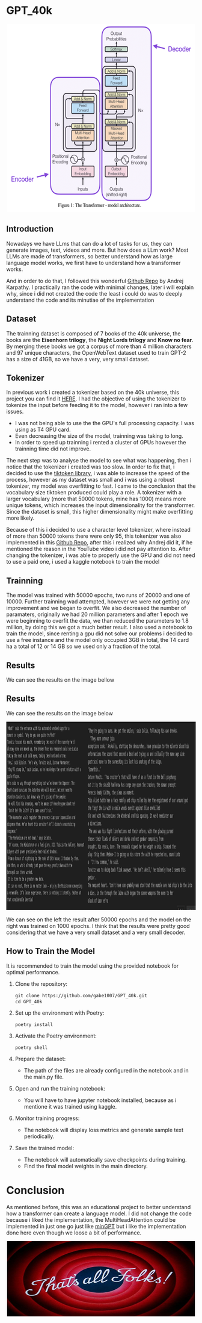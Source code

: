 # GPT_40k

<p align="center">
  <img src="transformer.png" alt="GPT-40k Logo" width="500" height="500">
</p>

## Introduction

Nowadays we have LLms that can do a lot of tasks for us, they can generate images, text, videos and more. But how does a LLm work? Most LLMs are made of transformers, so better understand how as large language model works, we first have to understand how a transformer works. 

And in order to do that, I followed this wonderful [Github Repo](https://github.com/karpathy/ng-video-lecture) by Andrej Karpathy. I practically ran the code with minimal changes, later i will explain why, since i did not created the code the least i could do was to deeply understand the code and its minutiae of the implementation 

## Dataset

The trainning dataset is composed of 7 books of the 40k universe, the books are the **Eisenhorn trilogy**, the **Night Lords trilogy** and **Know no fear**. By merging these books we got a corpus of more than 4 million characters and 97 unique characters, the OpenWebText dataset used to train GPT-2 has a size of 41GB, so we have a very, very small dataset. 

## Tokenizer

In previous work i created a tokenizer based on the 40k universe, this project you can find it [HERE](https://github.com/gabe1007/40k-Tokenizer). I had the objective of using the tokenizer to tokenize the input before feeding it to the model, however i ran into a few issues.

* I was not being able to use the the GPU's full processing capacity. I was using as T4 GPU card. 
* Even decreasing the size of the model, trainning was taking to long. 
* In order to speed up trainning i rented a cluster of GPUs however the trainning time did not improve.

The next step was to analyse the model to see what was happening, then i notice that the tokenizer i created was too slow. In order to fix that, i decided to use the [tiktoken library](https://github.com/openai/tiktoken), i was able to increase the speed of the process, however as my dataset was small and i was using a robust tokenizer, my model was overfitting to fast. I came to the conclusion that the vocabulary size tiktoken produced could play a role. A tokenizer with a larger vocabulary (more that 50000 tokens, mine has 1000) means more unique tokens, which increases the input dimensionality for the transformer. Since the dataset is small, this higher dimensionality might make overfitting more likely.

Because of this i decided to use a character level tokenizer, where instead of more than 50000 tokens there were only 95, this tokenizer was also implemented in this [Github Repo](https://github.com/karpathy/ng-video-lecture), after this i realized why Andrej did it, if he mentioned the reason in the YouTube video i did not pay attention to. After changing the tokenizer, i was able to properly use the GPU and did not need to use a paid one, i used a kaggle notebook to train the model

## Trainning

The model was trained with 50000 epochs, two runs of 20000 and one of 10000. Further trainning wad attempted, however we were not getting any improvement and we began to overfit. We also decreased the number of paramaters, originally we had 20 million parameters and after 1 epoch we were beginning to overfit the data, we than reduced the parameters to 1.8 million, by doing this we got a much better result. I also used a notebook to train the model, since renting a gpu did not solve our problems i decided to use a free instance and the model only occupied 3GB in total, the T4 card ha a total of 12 or 14 GB so we used only a fraction of the total.

## Results

We can see the results on the image bellow

## Results

We can see the results on the image below

<p align="center">
  <img src="image.png" alt="GPT-40k Logo" width="1500" height="500">
</p>

We can see on the left the result after 50000 epochs and the model on the right was trained on 1000 epochs. I think that the results were pretty good considering that we have a very small dataset and a very small decoder.

## How to Train the Model

It is recommended to train the model using the provided notebook for optimal performance.

1. Clone the repository:
   ```
   git clone https://github.com/gabe1007/GPT_40k.git
   cd GPT_40k
   ```

2. Set up the environment with Poetry:
   ```
   poetry install
   ```

3. Activate the Poetry environment:
   ```
   poetry shell
   ```

4. Prepare the dataset:
   - The path of the files are already configured in the notebook and in the main.py file.

5. Open and run the training notebook:
   - You will have to have jupyter notebook installed, because as i mentione it was trained using kaggle.

6. Monitor training progress:
   - The notebook will display loss metrics and generate sample text periodically.

7. Save the trained model:
   - The notebook will automatically save checkpoints during training.
   - Find the final model weights in the main directory.

# Conclusion 

As mentioned before, this was an educational project to better understand how a transformer can create a language model. I did not change the code because i liked the implementation, the MultiHeadAttention could be implemented in just one go just like [minGPT](https://github.com/karpathy/minGPT/tree/master) but i like the implementation done here even though we loose a bit of performance. 

<p align="center">
  <img src="final.jpg" alt="GPT-40k Logo" width="500" height="200">
</p>


